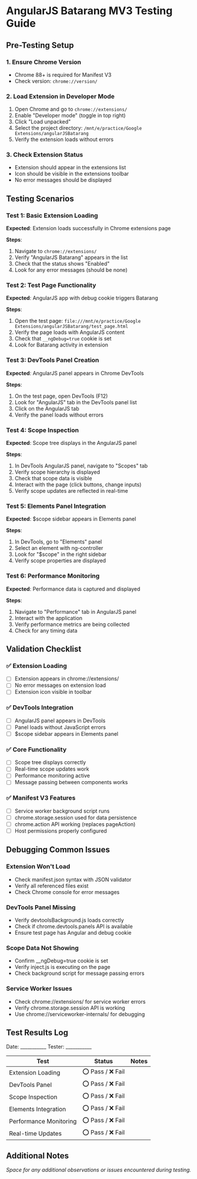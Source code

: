 # AngularJS Batarang MV3 Testing Guide

## Pre-Testing Setup

### 1. Ensure Chrome Version
- Chrome 88+ is required for Manifest V3
- Check version: `chrome://version/`

### 2. Load Extension in Developer Mode

1. Open Chrome and go to `chrome://extensions/`
2. Enable "Developer mode" (toggle in top right)
3. Click "Load unpacked"
4. Select the project directory: `/mnt/e/practice/Google Extensions/angularJSBatarang`
5. Verify the extension loads without errors

### 3. Check Extension Status
- Extension should appear in the extensions list
- Icon should be visible in the extensions toolbar
- No error messages should be displayed

## Testing Scenarios

### Test 1: Basic Extension Loading
**Expected**: Extension loads successfully in Chrome extensions page

**Steps**:
1. Navigate to `chrome://extensions/`
2. Verify "AngularJS Batarang" appears in the list
3. Check that the status shows "Enabled"
4. Look for any error messages (should be none)

### Test 2: Test Page Functionality
**Expected**: AngularJS app with debug cookie triggers Batarang

**Steps**:
1. Open the test page: `file:///mnt/e/practice/Google Extensions/angularJSBatarang/test_page.html`
2. Verify the page loads with AngularJS content
3. Check that `__ngDebug=true` cookie is set
4. Look for Batarang activity in extension

### Test 3: DevTools Panel Creation
**Expected**: AngularJS panel appears in Chrome DevTools

**Steps**:
1. On the test page, open DevTools (F12)
2. Look for "AngularJS" tab in the DevTools panel list
3. Click on the AngularJS tab
4. Verify the panel loads without errors

### Test 4: Scope Inspection
**Expected**: Scope tree displays in the AngularJS panel

**Steps**:
1. In DevTools AngularJS panel, navigate to "Scopes" tab
2. Verify scope hierarchy is displayed
3. Check that scope data is visible
4. Interact with the page (click buttons, change inputs)
5. Verify scope updates are reflected in real-time

### Test 5: Elements Panel Integration
**Expected**: $scope sidebar appears in Elements panel

**Steps**:
1. In DevTools, go to "Elements" panel
2. Select an element with ng-controller
3. Look for "$scope" in the right sidebar
4. Verify scope properties are displayed

### Test 6: Performance Monitoring
**Expected**: Performance data is captured and displayed

**Steps**:
1. Navigate to "Performance" tab in AngularJS panel
2. Interact with the application
3. Verify performance metrics are being collected
4. Check for any timing data

## Validation Checklist

### ✅ Extension Loading
- [ ] Extension appears in chrome://extensions/
- [ ] No error messages on extension load
- [ ] Extension icon visible in toolbar

### ✅ DevTools Integration
- [ ] AngularJS panel appears in DevTools
- [ ] Panel loads without JavaScript errors
- [ ] $scope sidebar appears in Elements panel

### ✅ Core Functionality
- [ ] Scope tree displays correctly
- [ ] Real-time scope updates work
- [ ] Performance monitoring active
- [ ] Message passing between components works

### ✅ Manifest V3 Features
- [ ] Service worker background script runs
- [ ] chrome.storage.session used for data persistence
- [ ] chrome.action API working (replaces pageAction)
- [ ] Host permissions properly configured

## Debugging Common Issues

### Extension Won't Load
- Check manifest.json syntax with JSON validator
- Verify all referenced files exist
- Check Chrome console for error messages

### DevTools Panel Missing
- Verify devtoolsBackground.js loads correctly
- Check if chrome.devtools.panels API is available
- Ensure test page has Angular and debug cookie

### Scope Data Not Showing
- Confirm __ngDebug=true cookie is set
- Verify inject.js is executing on the page
- Check background script for message passing errors

### Service Worker Issues
- Check chrome://extensions/ for service worker errors
- Verify chrome.storage.session API is working
- Use chrome://serviceworker-internals/ for debugging

## Test Results Log

Date: ___________
Tester: ___________

| Test | Status | Notes |
|------|--------|-------|
| Extension Loading | ⭕ Pass / ❌ Fail | |
| DevTools Panel | ⭕ Pass / ❌ Fail | |
| Scope Inspection | ⭕ Pass / ❌ Fail | |
| Elements Integration | ⭕ Pass / ❌ Fail | |
| Performance Monitoring | ⭕ Pass / ❌ Fail | |
| Real-time Updates | ⭕ Pass / ❌ Fail | |

## Additional Notes

_Space for any additional observations or issues encountered during testing._